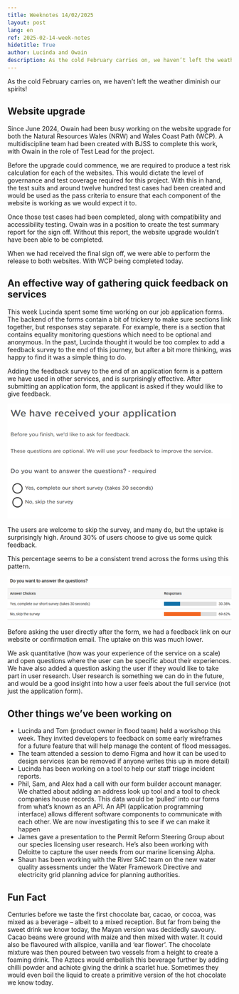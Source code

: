 ```yaml
---
title: Weeknotes 14/02/2025
layout: post
lang: en
ref: 2025-02-14-week-notes
hidetitle: True
author: Lucinda and Owain
description: As the cold February carries on, we haven’t left the weather diminish our spirits!
---
```

As the cold February carries on, we haven’t left the weather diminish our spirits!

## Website upgrade
Since June 2024, Owain had been busy working on the website upgrade for both the Natural Resources Wales (NRW) and Wales Coast Path (WCP). A multidiscipline team had been created with BJSS to complete this work, with Owain in the role of Test Lead for the project.

Before the upgrade could commence, we are required to produce a test risk calculation for each of the websites. This would dictate the level of governance and test coverage required for this project. With this in hand, the test suits and around twelve hundred test cases had been created and would be used as the pass criteria to ensure that each component of the website is working as we would expect it to.

Once those test cases had been completed, along with compatibility and accessibility testing. Owain was in a position to create the test summary report for the sign off. Without this report, the website upgrade wouldn’t have been able to be completed. 

When we had received the final sign off, we were able to perform the release to both websites. With WCP being completed today.

## An effective way of gathering quick feedback on services

This week Lucinda spent some time working on our job application forms. The backend of the forms contain a bit of trickery to make sure sections link together, but responses stay separate. For example, there is a section that contains equality monitoring questions which need to be optional and anonymous. In the past, Lucinda thought it would be too complex to add a feedback survey to the end of this journey, but after a bit more thinking, was happy to find it was a simple thing to do.

Adding the feedback survey to the end of an application form is a pattern we have used in other services, and is surprisingly effective. After submitting an application form, the applicant is asked if they would like to give feedback.

![](https://github.com/nrw-digital/week-notes/blob/025fb2aecde756639e1c4f8f90a68c040c6b3760/images/we%20have%20received%20your%20application.png?raw=true)

The users are welcome to skip the survey, and many do, but the uptake is surprisingly high. Around 30% of users choose to give us some quick feedback.

This percentage seems to be a consistent trend across the forms using this pattern.

![](https://github.com/nrw-digital/week-notes/blob/025fb2aecde756639e1c4f8f90a68c040c6b3760/images/do%20you%20want%20to%20answer%20the%20questions.png?raw=true)

Before asking the user directly after the form, we had a feedback link on our website or confirmation email. The uptake on this was much lower.

We ask quantitative (how was your experience of the service on a scale) and open questions where the user can be specific about their experiences. We have also added a question asking the user if they would like to take part in user research. User research is something we can do in the future, and would be a good insight into how a user feels about the full service (not just the application form).

## Other things we’ve been working on
+	Lucinda and Tom (product owner in flood team) held a workshop this week. They invited developers to feedback on some early wireframes for a future feature that will help manage the content of flood messages.
+	The team attended a session to demo Figma and how it can be used to design services (can be removed if anyone writes this up in more detail)
+	Lucinda has been working on a tool to help our staff triage incident reports.
+	Phil, Sam, and Alex had a call with our form builder account manager. We chatted about adding an address look up tool and a tool to check companies house records. This data would be ‘pulled’ into our forms from what’s known as an API. An API (application programming interface) allows different software components to communicate with each other. We are now investigating this to see if we can make it happen
+	James gave a presentation to the Permit Reform Steering Group about our species licensing user research. He’s also been working with Deloitte to capture the user needs from our marine licensing Alpha.
+	Shaun has been working with the River SAC team on the new water quality assessments under the Water Framework Directive and electricity grid planning advice for planning authorities.

## Fun Fact

Centuries before we taste the first chocolate bar, cacao, or cocoa, was mixed as a beverage – albeit to a mixed reception. But far from being the sweet drink we know today, the Mayan version was decidedly savoury. Cacao beans were ground with maize and then mixed with water. It could also be flavoured with allspice, vanilla and ‘ear flower’. The chocolate mixture was then poured between two vessels from a height to create a foaming drink. The Aztecs would embellish this beverage further by adding chilli powder and achiote giving the drink a scarlet hue. Sometimes they would even boil the liquid to create a primitive version of the hot chocolate we know today.
